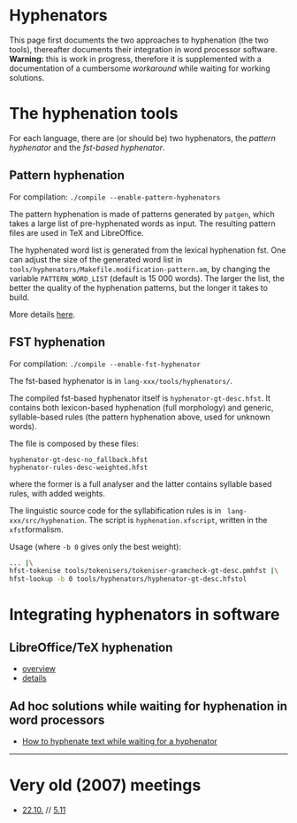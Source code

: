 Hyphenators
===========

This page first documents the two approaches to hyphenation (the two tools), thereafter documents their integration in word processor software. **Warning:** this is work in progress, therefore it is supplemented with a documentation of a cumbersome *workaround* while waiting for working solutions.

# The hyphenation tools

For each language, there are (or should be) two hyphenators, the *pattern hyphenator* and the *fst-based hyphenator*. 

## Pattern hyphenation

For compilation: `./compile --enable-pattern-hyphenators`

The pattern hyphenation is made of patterns generated by `patgen`, which takes a
large list of pre-hyphenated words as input. The resulting pattern files are used
in TeX and LibreOffice.

The hyphenated word list is generated from the lexical hyphenation fst. One can
adjust the size of the generated word list in
`tools/hyphenators/Makefile.modification-pattern.am`, by changing the variable
`PATTERN_WORD_LIST` (default is 15 000 words). The larger the list, the better
the quality of the hyphenation patterns, but the longer it takes to build.

More details [here](TeX/HowToBuildTexHyphenators.md).

## FST hyphenation

For compilation: `./compile --enable-fst-hyphenator`

The fst-based hyphenator is in `lang-xxx/tools/hyphenators/`.

The compiled fst-based hyphenator itself is `hyphenator-gt-desc.hfst`. It contains both lexicon-based hyphenation (full morphology) and generic, syllable-based rules (the pattern hyphenation above, used for unknown words).

The file is composed by these files:

```
hyphenator-gt-desc-no_fallback.hfst
hyphenator-rules-desc-weighted.hfst
```

where the former is a full analyser and the latter contains syllable based rules, with added weights.

The linguistic source code for the syllabification rules is in ` lang-xxx/src/hyphenation`. The script is `hyphenation.xfscript`, written in the `xfst`formalism.

Usage (where `-b 0` gives only the best weight):

```sh
... |\
hfst-tokenise tools/tokenisers/tokeniser-gramcheck-gt-desc.pmhfst |\
hfst-lookup -b 0 tools/hyphenators/hyphenator-gt-desc.hfstol
```

# Integrating hyphenators in software

## LibreOffice/TeX hyphenation

- [overview](TeX/index.md)
- [details](TeX/HowToBuildTexHyphenators.md)


## Ad hoc solutions while waiting for hyphenation in word processors
 
- [How to hyphenate text while waiting for a hyphenator](how-to-hyphenate-without-hyphenator.md)

----



# Very old (2007) meetings

- [22.10.](hyphen-bug-2007-10-22.md) // [5.11](hyph-meeting-2007-11-05.md)
